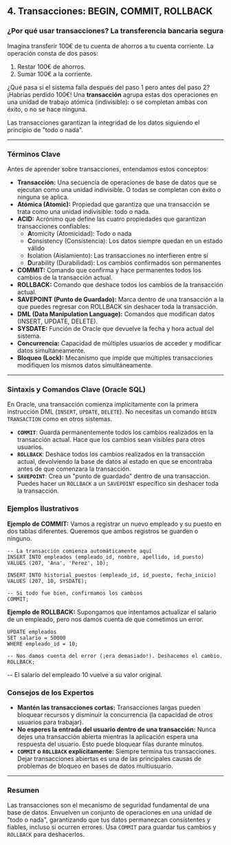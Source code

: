 ## 4. Transacciones: BEGIN, COMMIT, ROLLBACK

### ¿Por qué usar transacciones? La transferencia bancaria segura

Imagina transferir 100€ de tu cuenta de ahorros a tu cuenta corriente. La operación consta de dos pasos:
1.  Restar 100€ de ahorros.
2.  Sumar 100€ a la corriente.

¿Qué pasa si el sistema falla después del paso 1 pero antes del paso 2? ¡Habrías perdido 100€! Una **transacción** agrupa estas dos operaciones en una unidad de trabajo atómica (indivisible): o se completan ambas con éxito, o no se hace ninguna.

Las transacciones garantizan la integridad de los datos siguiendo el principio de "todo o nada".

---

### Términos Clave

Antes de aprender sobre transacciones, entendamos estos conceptos:

- **Transacción:** Una secuencia de operaciones de base de datos que se ejecutan como una unidad indivisible. O todas se completan con éxito o ninguna se aplica.
- **Atómica (Atomic):** Propiedad que garantiza que una transacción se trata como una unidad indivisible: todo o nada.
- **ACID:** Acrónimo que define las cuatro propiedades que garantizan transacciones confiables:
  - **A**tomicity (Atomicidad): Todo o nada
  - **C**onsistency (Consistencia): Los datos siempre quedan en un estado válido
  - **I**solation (Aislamiento): Las transacciones no interfieren entre sí
  - **D**urability (Durabilidad): Los cambios confirmados son permanentes
- **COMMIT:** Comando que confirma y hace permanentes todos los cambios de la transacción actual.
- **ROLLBACK:** Comando que deshace todos los cambios de la transacción actual.
- **SAVEPOINT (Punto de Guardado):** Marca dentro de una transacción a la que puedes regresar con ROLLBACK sin deshacer toda la transacción.
- **DML (Data Manipulation Language):** Comandos que modifican datos (INSERT, UPDATE, DELETE).
- **SYSDATE:** Función de Oracle que devuelve la fecha y hora actual del sistema.
- **Concurrencia:** Capacidad de múltiples usuarios de acceder y modificar datos simultáneamente.
- **Bloqueo (Lock):** Mecanismo que impide que múltiples transacciones modifiquen los mismos datos simultáneamente.

---

### Sintaxis y Comandos Clave (Oracle SQL)

En Oracle, una transacción comienza implícitamente con la primera instrucción DML (`INSERT`, `UPDATE`, `DELETE`). No necesitas un comando `BEGIN TRANSACTION` como en otros sistemas.

*   **`COMMIT`**: Guarda permanentemente todos los cambios realizados en la transacción actual. Hace que los cambios sean visibles para otros usuarios.
*   **`ROLLBACK`**: Deshace todos los cambios realizados en la transacción actual, devolviendo la base de datos al estado en que se encontraba antes de que comenzara la transacción.
*   **`SAVEPOINT`**: Crea un "punto de guardado" dentro de una transacción. Puedes hacer un `ROLLBACK` a un `SAVEPOINT` específico sin deshacer toda la transacción.

### Ejemplos Ilustrativos

**Ejemplo de COMMIT:**
Vamos a registrar un nuevo empleado y su puesto en dos tablas diferentes. Queremos que ambos registros se guarden o ninguno.
```oracle
-- La transacción comienza automáticamente aquí
INSERT INTO empleados (empleado_id, nombre, apellido, id_puesto)
VALUES (207, 'Ana', 'Perez', 10);

INSERT INTO historial_puestos (empleado_id, id_puesto, fecha_inicio)
VALUES (207, 10, SYSDATE);

-- Si todo fue bien, confirmamos los cambios
COMMIT;
```

**Ejemplo de ROLLBACK:**
Supongamos que intentamos actualizar el salario de un empleado, pero nos damos cuenta de que cometimos un error.
```oracle
UPDATE empleados
SET salario = 50000
WHERE empleado_id = 10;

-- Nos damos cuenta del error (¡era demasiado!). Deshacemos el cambio.
ROLLBACK;
```

-- El salario del empleado 10 vuelve a su valor original.

### Consejos de los Expertos

*   **Mantén las transacciones cortas:** Transacciones largas pueden bloquear recursos y disminuir la concurrencia (la capacidad de otros usuarios para trabajar).
*   **No esperes la entrada del usuario dentro de una transacción:** Nunca dejes una transacción abierta mientras la aplicación espera una respuesta del usuario. Esto puede bloquear filas durante minutos.
*   **`COMMIT` o `ROLLBACK` explícitamente:** Siempre termina tus transacciones. Dejar transacciones abiertas es una de las principales causas de problemas de bloqueo en bases de datos multiusuario.

---

### Resumen

Las transacciones son el mecanismo de seguridad fundamental de una base de datos. Envuelven un conjunto de operaciones en una unidad de "todo o nada", garantizando que tus datos permanezcan consistentes y fiables, incluso si ocurren errores. Usa `COMMIT` para guardar tus cambios y `ROLLBACK` para deshacerlos.
